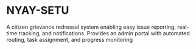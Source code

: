 # NYAY-SETU
A citizen grievance redressal system enabling easy issue reporting, real-time tracking, and notifications. Provides an admin portal with automated routing, task assignment, and progress monitoring
